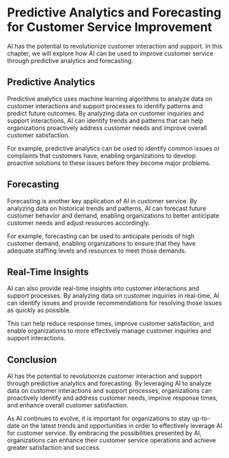 Predictive Analytics and Forecasting for Customer Service Improvement
=====================================================================================================================================

AI has the potential to revolutionize customer interaction and support. In this chapter, we will explore how AI can be used to improve customer service through predictive analytics and forecasting.

Predictive Analytics
--------------------

Predictive analytics uses machine learning algorithms to analyze data on customer interactions and support processes to identify patterns and predict future outcomes. By analyzing data on customer inquiries and support interactions, AI can identify trends and patterns that can help organizations proactively address customer needs and improve overall customer satisfaction.

For example, predictive analytics can be used to identify common issues or complaints that customers have, enabling organizations to develop proactive solutions to these issues before they become major problems.

Forecasting
-----------

Forecasting is another key application of AI in customer service. By analyzing data on historical trends and patterns, AI can forecast future customer behavior and demand, enabling organizations to better anticipate customer needs and adjust resources accordingly.

For example, forecasting can be used to anticipate periods of high customer demand, enabling organizations to ensure that they have adequate staffing levels and resources to meet those demands.

Real-Time Insights
------------------

AI can also provide real-time insights into customer interactions and support processes. By analyzing data on customer inquiries in real-time, AI can identify issues and provide recommendations for resolving those issues as quickly as possible.

This can help reduce response times, improve customer satisfaction, and enable organizations to more effectively manage customer inquiries and support interactions.

Conclusion
----------

AI has the potential to revolutionize customer interaction and support through predictive analytics and forecasting. By leveraging AI to analyze data on customer interactions and support processes, organizations can proactively identify and address customer needs, improve response times, and enhance overall customer satisfaction.

As AI continues to evolve, it is important for organizations to stay up-to-date on the latest trends and opportunities in order to effectively leverage AI for customer service. By embracing the possibilities presented by AI, organizations can enhance their customer service operations and achieve greater satisfaction and success.
